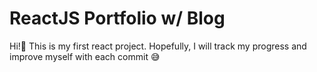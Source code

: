# ReactJS Portfolio w/ Blog

Hi!👋
This is my first react project. Hopefully, I will track my progress and improve myself with each commit 😅
